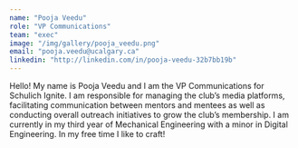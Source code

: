 ```yaml
---
name: "Pooja Veedu"
role: "VP Communications"
team: "exec"
image: "/img/gallery/pooja_veedu.png"
email: "pooja.veedu@ucalgary.ca"
linkedin: "http://linkedin.com/in/pooja-veedu-32b7bb19b"
---
```


Hello! My name is Pooja Veedu and I am the VP Communications for Schulich Ignite. I am responsible for managing the club’s media platforms, facilitating communication between mentors and mentees as well as conducting overall outreach initiatives to grow the club’s membership. I am currently in my third year of Mechanical Engineering with a minor in Digital Engineering. In my free time I like to craft!